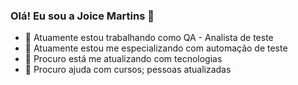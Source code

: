 ### Olá! Eu sou a Joice Martins 👋

- 🔭 Atuamente estou trabalhando como QA - Analista de teste
- 🌱 Atuamente estou me especializando com automação de teste
- 👯 Procuro está me atualizando com tecnologias
- 🤔 Procuro ajuda com cursos; pessoas atualizadas

